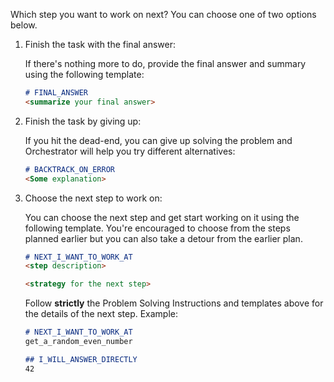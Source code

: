 Which step you want to work on next? You can choose one of two options below.

1) Finish the task with the final answer:

    If there's nothing more to do, provide the final answer and summary using the following 
    template:
    
    ```markdown
    # FINAL_ANSWER
    <summarize your final answer>
    ```

2) Finish the task by giving up:

    If you hit the dead-end, you can give up solving the problem and Orchestrator will help you try different alternatives:
    
    ```markdown
    # BACKTRACK_ON_ERROR
    <Some explanation>
    ```

3) Choose the next step to work on:

    You can choose the next step and get start working on it using the following template. You're encouraged to 
    choose from the steps planned earlier but you can also take a detour from the earlier plan.
    
    ```markdown
    # NEXT_I_WANT_TO_WORK_AT
    <step description>
    
    <strategy for the next step>
    ```
    
    Follow **strictly** the Problem Solving Instructions and templates above for the details of the next step. Example:
    
    ```markdown
    # NEXT_I_WANT_TO_WORK_AT
    get_a_random_even_number
    
    ## I_WILL_ANSWER_DIRECTLY
    42
    ```

